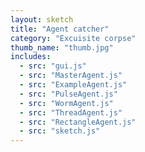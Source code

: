 ```yaml
---
layout: sketch
title: "Agent catcher"
category: "Excuisite corpse"
thumb_name: "thumb.jpg"
includes:
  - src: "gui.js"
  - src: "MasterAgent.js"
  - src: "ExampleAgent.js"
  - src: "PulseAgent.js"
  - src: "WormAgent.js"
  - src: "ThreadAgent.js"
  - src: "RectangleAgent.js"
  - src: "sketch.js"
---
```


<!--

  You can change the title, category and thumb as you like
  (just make sure the folder contain a jpg for the thumb with the correct name)
  Do not change the first line "layout: sketch"

  If you need to customize this html page:
    1) delete the line "layout: sketch"
    2) copy the content of "/_layouts/sketch.html" below.
    Make sure to leave one line of space between the markup above and the html code

-->